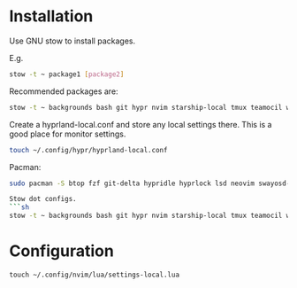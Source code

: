 # Installation
Use GNU stow to install packages.

E.g.

```sh
stow -t ~ package1 [package2]
```

Recommended packages are:

```sh
stow -t ~ backgrounds bash git hypr nvim starship-local tmux teamocil waybar wofi
```

Create a hyprland-local.conf and store any local settings there.
This is a good place for monitor settings.
```sh
touch ~/.config/hypr/hyprland-local.conf
```

Pacman:
```sh
sudo pacman -S btop fzf git-delta hypridle hyprlock lsd neovim swayosd-git swww ueberzugpp yazi zoxide

Stow dot configs.
```sh
stow -t ~ backgrounds bash git hypr nvim starship-local tmux teamocil waybar wofi
```

# Configuration

`touch ~/.config/nvim/lua/settings-local.lua`
